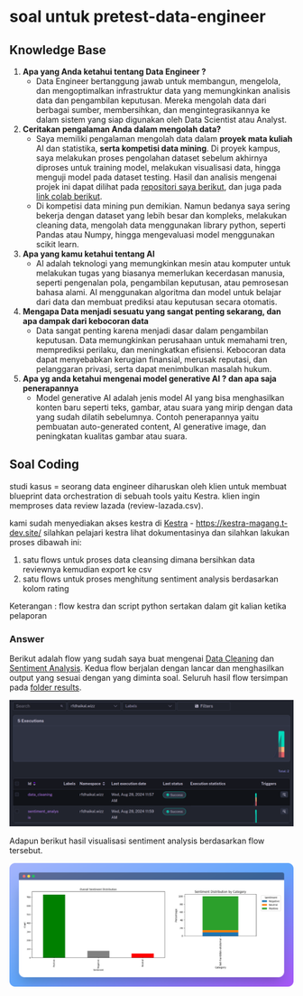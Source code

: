 # soal untuk pretest-data-engineer

## Knowledge Base
1. **Apa yang Anda ketahui tentang Data Engineer ?**
   - Data Engineer bertanggung jawab untuk membangun, mengelola, dan mengoptimalkan infrastruktur data yang memungkinkan analisis data dan pengambilan keputusan. Mereka mengolah data dari berbagai sumber, membersihkan, dan mengintegrasikannya ke dalam sistem yang siap digunakan oleh Data Scientist atau Analyst.
2. **Ceritakan pengalaman Anda dalam mengolah data?**
   - Saya memiliki pengalaman mengolah data dalam **proyek mata kuliah** AI dan statistika, **serta kompetisi data mining**. Di proyek kampus, saya melakukan proses pengolahan dataset sebelum akhirnya diproses untuk training model, melakukan visualisasi data, hingga menguji model pada dataset testing. Hasil dan analisis mengenai projek ini dapat dilihat pada [repositori saya berikut](https://github.com/W-zrd/KNN-BinaryClasification), dan juga pada [link colab berikut](https://colab.research.google.com/drive/1PtuZ0IfNhfz_jhOYRR9bo-REdTPbM509?usp=sharing). 
   - Di kompetisi data mining pun demikian. Namun bedanya saya sering bekerja dengan dataset yang lebih besar dan kompleks, melakukan cleaning data, mengolah data menggunakan library python, seperti Pandas atau Numpy, hingga mengevaluasi model menggunakan scikit learn.
3. **Apa yang kamu ketahui tentang AI**
   - AI adalah teknologi yang memungkinkan mesin atau komputer untuk melakukan tugas yang biasanya memerlukan kecerdasan manusia, seperti pengenalan pola, pengambilan keputusan, atau pemrosesan bahasa alami. AI menggunakan algoritma dan model untuk belajar dari data dan membuat prediksi atau keputusan secara otomatis.
4. **Mengapa Data menjadi sesuatu yang sangat penting sekarang, dan apa dampak dari kebocoran data**
   - Data sangat penting karena menjadi dasar dalam pengambilan keputusan. Data memungkinkan perusahaan untuk memahami tren, memprediksi perilaku, dan meningkatkan efisiensi. Kebocoran data dapat menyebabkan kerugian finansial, merusak reputasi, dan pelanggaran privasi, serta dapat menimbulkan masalah hukum.
5. **Apa yg anda ketahui mengenai model generative AI ? dan apa saja penerapannya**
   - Model generative AI adalah jenis model AI yang bisa menghasilkan konten baru seperti teks, gambar, atau suara yang mirip dengan data yang sudah dilatih sebelumnya. Contoh penerapannya yaitu pembuatan auto-generated content, AI generative image, dan peningkatan kualitas gambar atau suara.


## Soal Coding
studi kasus = 
seorang data engineer diharuskan oleh klien untuk membuat
blueprint data orchestration di sebuah tools yaitu Kestra.
klien ingin memproses data review lazada (review-lazada.csv).

kami sudah menyediakan akses kestra di
[Kestra](https://kestra-magang.t-dev.site/) - https://kestra-magang.t-dev.site/ 
silahkan pelajari kestra lihat dokumentasinya 
dan silahkan lakukan proses dibawah ini:

1. satu flows untuk proses data cleansing dimana bersihkan data reviewnya kemudian export ke csv
2. satu flows untuk proses menghitung sentiment analysis berdasarkan kolom rating

Keterangan :
flow kestra dan script python sertakan dalam git kalian ketika pelaporan

### Answer
Berikut adalah flow yang sudah saya buat mengenai [Data Cleaning](/data_cleaning_flow.yml) dan [Sentiment Analysis](/sentiment_analysis_flow.yml). Kedua flow berjalan dengan lancar dan menghasilkan output yang sesuai dengan yang diminta soal. Seluruh hasil flow tersimpan pada [folder results](/results/).

![alt](/img/kestra.png)


Adapun berikut hasil visualisasi sentiment analysis berdasarkan flow tersebut.

![alt](/img/visualisation.png)